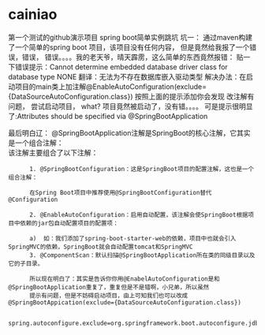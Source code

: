 # cainiao

第一个测试的github演示项目
spring boot简单实例跳坑
坑一：
   通过maven构建了一个简单的spring boot 项目，该项目没有任何内容，
   但是竟然给我报了一个错误，错误， 错误。。。。我的老天爷，晴天霹雳，这么简单的东西竟然报错：
   贴一下错误提示：Cannot determine embedded database driver class for database type NONE
   翻译：无法为不存在数据库嵌入驱动类型
   解决办法：在启动项目的main类上加注解@EnableAutoConfiguration(exclude={DataSourceAutoConfiguration.class})
   按照上面的提示添加你会发现 改注解有问题， 尝试启动项目， what? 项目竟然被启动了，没有错。。。。
   可是提示很明显了:Attributes should be specified via @SpringBootApplication
   
   最后明白辽： @SpringBootApplication注解是SpringBoot的核心注解，它其实是一个组合注解：  
          该注解主要组合了以下注解：
          
          1. @SpringBootConfiguration：这是SpringBoot项目的配置注解，这也是一个组合注解：
          
          在Spring Boot项目中推荐使用@SpringBootConfiguration替代@Configuration
          
          2. @EnableAutoConfiguration：启用自动配置，该注解会使SpringBoot根据项目中依赖的jar包自动配置项目的配置项：
          
          a)  如：我们添加了spring-boot-starter-web的依赖，项目中也就会引入SpringMVC的依赖，SpringBoot就会自动配置tomcat和SpringMVC
          3. @ComponentScan：默认扫描@SpringBootApplication所在类的同级目录以及它的子目录。
          
          所以现在明白了：其实是告诉你你用@EnabelAutoConfiguration是和@SpringBootApplication重复了，重复但是不是错啊，小兄弟，所以虽然
          提示有问题，但是不妨碍启动项目，由上可知我们也可以改成@SpringBootAppication(exclude={DataSourceAutoConfiguration.class})
          
              spring.autoconfigure.exclude=org.springframework.boot.autoconfigure.jdbc.DataSourceAutoConfiguration,org.springframework.boot.autoconfigure.jdbc.DataSourceTransactionManagerAutoConfiguration
 
          
